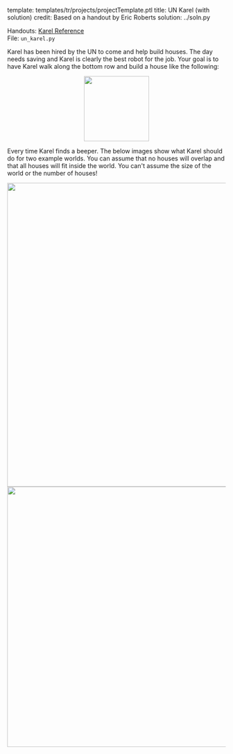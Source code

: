 template: templates/tr/projects/projectTemplate.ptl
title: UN Karel (with solution)
credit: Based on a handout by Eric Roberts
solution: ../soln.py

Handouts: [Karel Reference]({{pathToRoot}}tr/resources/karel.html)<br/>
File: `un_karel.py`<br/>

Karel has been hired by the UN to come and help build houses. The day needs saving and Karel is clearly the best robot for the job. Your goal is to have Karel walk along the bottom row and build a house like the following:

<center>
<img style="width:150px" src="{{pathToRoot}}img/projects/unKarel/house.png">	
</center>

Every time Karel finds a beeper. The below images show what Karel should do for two example worlds. You can assume that no houses will overlap and that all houses will fit inside the world. You can't assume the size of the world or the number of houses!

<center>
<img style="width:700px" src="{{pathToRoot}}img/projects/unKarel/un1.png">	
</center>

<center>
<img style="width:600px" src="{{pathToRoot}}img/projects/unKarel/un2.png">	
</center>
